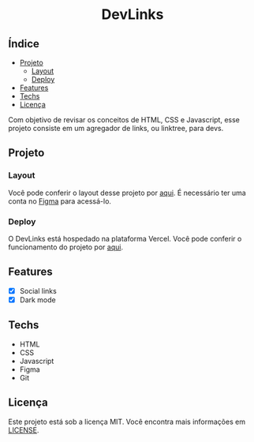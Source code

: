 <h1 align="center">DevLinks</h1>

## Índice

- [Projeto](#projeto)
  - [Layout](#layout)
  - [Deploy](#deploy)
- [Features](#features)
- [Techs](#techs)
- [Licença](#licença)

Com objetivo de revisar os conceitos de HTML, CSS e Javascript, esse projeto consiste em um agregador de links, ou linktree, para devs.

## Projeto

### Layout

Você pode conferir o layout desse projeto por [aqui](https://www.figma.com/file/vHffbZCVm9cK7CcGALETqE/DevLinks-(Community)?node-id=0%3A1&t=TKeP02rvvvwELi4D-0). É necessário ter uma conta no [Figma](https://www.figma.com) para acessá-lo.

### Deploy

O DevLinks está hospedado na plataforma Vercel. Você pode conferir o funcionamento do projeto por [aqui](#deploy).

## Features

- [x] Social links
- [x] Dark mode

## Techs

- HTML
- CSS
- Javascript
- Figma
- Git

## Licença

Este projeto está sob a licença MIT. Você encontra mais informações em [LICENSE](LICENSE).

